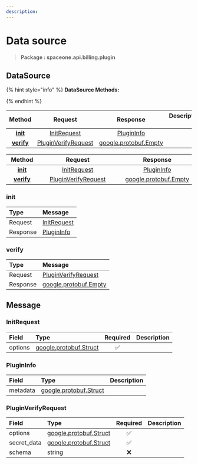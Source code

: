 ```yaml
---
description:  
---
```

# Data source

>  **Package : spaceone.api.billing.plugin**

## DataSource

{% hint style="info" %}
**DataSource Methods:**

{%  endhint %}


| Method | Request | Response | Description &nbsp; &nbsp; &nbsp; &nbsp; &nbsp; &nbsp; &nbsp; &nbsp; &nbsp; &nbsp; &nbsp; |
| :-----: | :--------: | :--------: | :-------------------- |
| [**init**](data-source.md#init)|   [InitRequest](data-source.md#initrequest) |   [PluginInfo](data-source.md#plugininfo) |  |
| [**verify**](data-source.md#verify)|   [PluginVerifyRequest](data-source.md#pluginverifyrequest) |  [google.protobuf.Empty](https://github.com/protocolbuffers/protobuf/blob/master/src/google/protobuf/empty.proto)|  |TEST

| Method | Request | Response | Description &nbsp; &nbsp; &nbsp; &nbsp; &nbsp; &nbsp; &nbsp; &nbsp; &nbsp; &nbsp; &nbsp; |
| :-----: | :--------: | :--------: | :-------------------- |
|<div style="width:70px; text-align:center;">  [**init**](data-source.md#init) </div> | <div style="width:200px; text-align:center;">    [InitRequest](data-source.md#initrequest)  </div> | <div style="width:200px; text-align:center;">   [PluginInfo](data-source.md#plugininfo)  </div> | <div style="width:400px;">  </div> |
|<div style="width:70px; text-align:center;">  [**verify**](data-source.md#verify) </div> | <div style="width:200px; text-align:center;">    [PluginVerifyRequest](data-source.md#pluginverifyrequest)  </div> | <div style="width:200px; text-align:center;">  [google.protobuf.Empty](https://github.com/protocolbuffers/protobuf/blob/master/src/google/protobuf/empty.proto) </div> | <div style="width:400px;">  </div> | 
 

 
### init


| Type | Message |
| :--- | :--- |
| Request | [InitRequest](data-source.md#initrequest) |
| Response |  [PluginInfo](data-source.md#plugininfo)  |
 
 

 
### verify


| Type | Message |
| :--- | :--- |
| Request | [PluginVerifyRequest](data-source.md#pluginverifyrequest) |
| Response | [google.protobuf.Empty](https://github.com/protocolbuffers/protobuf/blob/master/src/google/protobuf/empty.proto) |


## 

## Message

### InitRequest
| Field | Type | Required | Description |
| :--- | :--- | :---: | :--- |
| options |[google.protobuf.Struct](https://github.com/protocolbuffers/protobuf/blob/master/src/google/protobuf/struct.proto)|✅| |

### PluginInfo
| Field | Type |  Description |
| :--- | :--- | :--- |
| metadata |[google.protobuf.Struct](https://github.com/protocolbuffers/protobuf/blob/master/src/google/protobuf/struct.proto) | |

### PluginVerifyRequest
| Field | Type | Required | Description |
| :--- | :--- | :---: | :--- |
| options |[google.protobuf.Struct](https://github.com/protocolbuffers/protobuf/blob/master/src/google/protobuf/struct.proto)|✅| |
| secret_data |[google.protobuf.Struct](https://github.com/protocolbuffers/protobuf/blob/master/src/google/protobuf/struct.proto)|✅| |
| schema |string|❌| |
